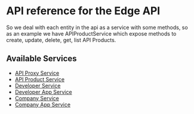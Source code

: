 # API reference for the Edge API

So we deal with each entity in the api as a service with some methods, so as an example we have APIProductService 
which expose methods to create, update, delete, get, list API Products.

## Available Services

- [API Proxy Service](/api/edge/api-proxy)
- [API Product Service](/api/edge/api-product)
- [Developer Service](/api/edge/developer)
- [Developer App Service](/api/edge/developer-app)
- [Company Service](/api/edge/company)
- [Company App Service](/api/edge/company-app)
